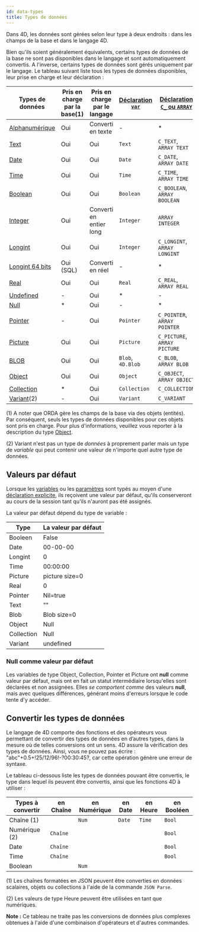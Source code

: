 ```yaml
---
id: data-types
title: Types de données
---
```


Dans 4D, les données sont gérées selon leur type à deux endroits : dans les champs de la base et dans le langage 4D.

Bien qu'ils soient généralement équivalents, certains types de données de la base ne sont pas disponibles dans le langage et sont automatiquement convertis. A l'inverse, certains types de données sont gérés uniquement par le langage. Le tableau suivant liste tous les types de données disponibles, leur prise en charge et leur déclaration :

| Types de données                                        | Pris en charge par la base(1) | Pris en charge par le langage | [Déclaration `var`](variables.md#using-the-var-keyword) | [Déclaration `C_` ou `ARRAY`](variables.md#using-a-c_-directive) |
| ------------------------------------------------------- | ------------------------------------------------ | ----------------------------- | ------------------------------------------------------- | ---------------------------------------------------------------- |
| [Alphanumérique](dt_string.md)                          | Oui                                              | Converti en texte             | -                                                       | *                                                                |
| [Text](Concepts/dt_string.md)                           | Oui                                              | Oui                           | `Text`                                                  | `C_TEXT`, `ARRAY TEXT`                                           |
| [Date](Concepts/dt_date.md)                             | Oui                                              | Oui                           | `Date`                                                  | `C_DATE`, `ARRAY DATE`                                           |
| [Time](Concepts/dt_time.md)                             | Oui                                              | Oui                           | `Time`                                                  | `C_TIME`, `ARRAY TIME`                                           |
| [Boolean](Concepts/dt_boolean.md)                       | Oui                                              | Oui                           | `Boolean`                                               | `C_BOOLEAN`, `ARRAY BOOLEAN`                                     |
| [Integer](Concepts/dt_number.md)                        | Oui                                              | Converti en entier long       | `Integer`                                               | `ARRAY INTEGER`                                                  |
| [Longint](Concepts/dt_number.md)                        | Oui                                              | Oui                           | `Integer`                                               | `C_LONGINT`, `ARRAY LONGINT`                                     |
| [Longint 64 bits](Concepts/dt_number.md)                | Oui (SQL)                     | Converti en réel              | -                                                       | *                                                                |
| [Real](Concepts/dt_number.md)                           | Oui                                              | Oui                           | `Real`                                                  | `C_REAL`, `ARRAY REAL`                                           |
| [Undefined](Concepts/dt_null_undefined.md)              | -                                                | Oui                           | *                                                       | -                                                                |
| [Null](Concepts/dt_null_undefined.md)                   | *                                                | Oui                           | -                                                       | *                                                                |
| [Pointer](Concepts/dt_pointer.md)                       | -                                                | Oui                           | `Pointer`                                               | `C_POINTER`, `ARRAY POINTER`                                     |
| [Picture](Concepts/dt_picture.md)                       | Oui                                              | Oui                           | `Picture`                                               | `C_PICTURE`, `ARRAY PICTURE`                                     |
| [BLOB](Concepts/dt_blob.md)                             | Oui                                              | Oui                           | `Blob`, `4D.Blob`                                       | `C_BLOB`, `ARRAY BLOB`                                           |
| [Object](Concepts/dt_object.md)                         | Oui                                              | Oui                           | `Object`                                                | `C_OBJECT`, `ARRAY OBJECT`                                       |
| [Collection](Concepts/dt_collection.md)                 | *                                                | Oui                           | `Collection`                                            | `C_COLLECTION`                                                   |
| [Variant](Concepts/dt_variant.md)(2) | -                                                | Oui                           | `Variant`                                               | `C_VARIANT`                                                      |

(1) A noter que ORDA gère les champs de la base via des objets (entités). Par conséquent, seuls les types de données disponibles pour ces objets sont pris en charge. Pour plus d'informations, veuillez vous reporter à la description du type [Object](Concepts/dt_object.md).

(2) Variant n'est pas un type de _données_ à proprement parler mais un type de _variable_ qui peut contenir une valeur de n'importe quel autre type de données.

## Valeurs par défaut

Lorsque les [variables](variables.md) ou les [paramètres](parameters.md) sont typés au moyen d'une [déclaration explicite](variables.md#déclaration-des-variables), ils reçoivent une valeur par défaut, qu'ils conserveront au cours de la session tant qu'ils n'auront pas été assignés.

La valeur par défaut dépend du type de variable :

| Type       | La valeur par défaut                     |
| ---------- | ---------------------------------------- |
| Booleen    | False                                    |
| Date       | 00-00-00                                 |
| Longint    | 0                                        |
| Time       | 00:00:00 |
| Picture    | picture size=0                           |
| Real       | 0                                        |
| Pointer    | Nil=true                                 |
| Text       | ""                                       |
| Blob       | Blob size=0                              |
| Object     | Null                                     |
| Collection | Null                                     |
| Variant    | undefined                                |

### Null comme valeur par défaut

Les variables de type Object, Collection, Pointer et Picture ont **null** comme valeur par défaut, mais ont en fait un statut intermédiaire lorsqu'elles sont déclarées et non assignées. Elles _se comportent comme_ des valeurs **null**, mais avec quelques différences, générant moins d'erreurs lorsque le code tente d'y accéder.

## Convertir les types de données

Le langage de 4D comporte des fonctions et des opérateurs vous permettant de convertir des types de données en d’autres types, dans la mesure où de telles conversions ont un sens. 4D assure la vérification des types de données. Ainsi, vous ne pouvez pas écrire : "abc"+0.5+!25/12/96!-?00:30:45?, car cette opération génère une erreur de syntaxe.

Le tableau ci-dessous liste les types de données pouvant être convertis, le type dans lequel ils peuvent être convertis, ainsi que les fonctions 4D à utiliser :

| Types à convertir                | en Chaîne | en Numérique | en Date | en Heure | en Booléen |
| -------------------------------- | --------- | ------------ | ------- | -------- | ---------- |
| Chaîne (1)    |           | `Num`        | `Date`  | `Time`   | `Bool`     |
| Numérique (2) | `Chaîne`  |              |         |          | `Bool`     |
| Date                             | `Chaîne`  |              |         |          | `Bool`     |
| Time                             | `Chaîne`  |              |         |          | `Bool`     |
| Boolean                          |           | `Num`        |         |          |            |

(1) Les chaînes formatées en JSON peuvent être converties en données scalaires, objets ou collections à l'aide de la commande `JSON Parse`.

(2) Les valeurs de type Heure peuvent être utilisées en tant que numériques.

**Note :** Ce tableau ne traite pas les conversions de données plus complexes obtenues à l'aide d'une combinaison d'opérateurs et d'autres commandes.
